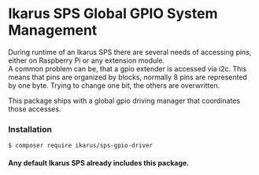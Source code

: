 # Ikarus SPS Global GPIO System Management

During runtime of an Ikarus SPS there are several needs of accessing pins, either on Raspberry Pi or any extension module.  
A common problem can be, that a gpio extender is accessed via i2c. This means that pins are organized by blocks, normally 8 pins are represented by one byte. Trying to change one bit, the others are overwritten.

This package ships with a global gpio driving manager that coordinates those accesses.

### Installation
```bin
$ composer require ikarus/sps-gpio-driver
```

#### Any default Ikarus SPS already includes this package.